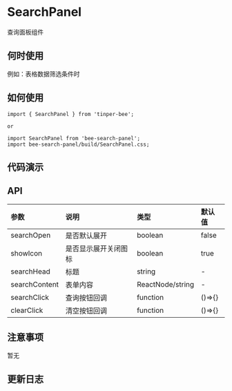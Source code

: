 # SearchPanel

查询面板组件

## 何时使用

例如：表格数据筛选条件时

## 如何使用

```
import { SearchPanel } from 'tinper-bee';

or

import SearchPanel from 'bee-search-panel';
import bee-search-panel/build/SearchPanel.css;

```
## 代码演示

## API

|参数|说明|类型|默认值|
|:---|:-----|:----|:------|
|searchOpen|是否默认展开|boolean|false|
|showIcon|是否显示展开关闭图标|boolean|true|
|searchHead|标题|string|-|
|searchContent|表单内容|ReactNode/string|-|
|searchClick|查询按钮回调|function|()=>{}|
|clearClick|清空按钮回调|function|()=>{}|

## 注意事项

暂无

## 更新日志